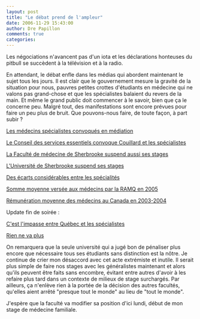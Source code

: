 ```yaml
---
layout: post
title: "Le débat prend de l'ampleur"
date: 2006-11-29 15:43:00
author: Dre Papillon
comments: true
categories: 
---
```



Les négociations n'avancent pas d'un iota et les déclarations honteuses du pitbull se succèdent à la télévision et à la radio.

En attendant, le débat enfle dans les médias qui abordent maintenant le sujet tous les jours. Il est clair que le gouvernement mesure la gravité de la situation pour nous, pauvres petites crottes d'étudiants en médecine qui ne valons pas grand-chose et que les spécialistes balaient du revers de la main. Et même le grand public doit commencer à le savoir, bien que ça le concerne peu. Malgré tout, des manifestations sont encore prévues pour faire un peu plus de bruit. Que pouvons-nous faire, de toute façon, à part subir ?

[Les médecins spécialistes convoqués en médiation](http://www.cyberpresse.ca/article/20061128/CPACTUALITES/61128015/5663/CPACTUEL03)

[Le Conseil des services essentiels convoque Couillard et les spécialistes](http://www.ledevoir.com/2006/11/28/123739.html)

[La Faculté de médecine de Sherbrooke suspend aussi ses stages](http://www.cyberpresse.ca/article/20061128/CPACTUALITES/61128112/5663/CPACTUEL03)

[L'Université de Sherbrooke suspend ses stages](http://www.radio-canada.ca/nouvelles/regional/modele.asp?page=/regions/estrie/2006/11/27/004-etudiants-medecine.shtml)

[Des écarts considérables entre les spécialités](http://www.cyberpresse.ca/article/20061129/CPACTUALITES/611290710/5663/CPACTUEL03)

[Somme moyenne versée aux médecins par la RAMQ en 2005](http://www.cyberpresse.ca/assets/jpg/CP5581129.JPG)

[Rémunération moyenne des médecins au Canada en 2003-2004](http://www.cyberpresse.ca/assets/jpg/CP5591129.JPG)

Update fin de soirée :

[C'est l'impasse entre Québec et les spécialistes](http://www.cyberpresse.ca/article/20061129/CPACTUALITES/61129179/1019/CPACTUALITES)

[Rien ne va plus](http://www.radio-canada.ca/nouvelles/Politique/2006/11/29/003-med-spec-contre-offre.shtml)

On remarquera que la seule université qui a jugé bon de pénaliser plus encore que nécessaire tous ses étudiants sans distinction est la nôtre. Je continue de crier mon désaccord avec cet acte extrémiste et inutile. Il serait plus simple de faire nos stages avec les généralistes maintenant et alors qu'ils peuvent être faits sans encombre, évitant entre autres d'avoir à les refaire plus tard dans un contexte de milieux de stage surchargés. Par ailleurs, ça n'enlève rien à la portée de la décision des autres facultés, qu'elles aient arrêté "presque tout le monde" au lieu de "tout le monde".

J'espère que la faculté va modifier sa position d'ici lundi, début de mon stage de médecine familiale.